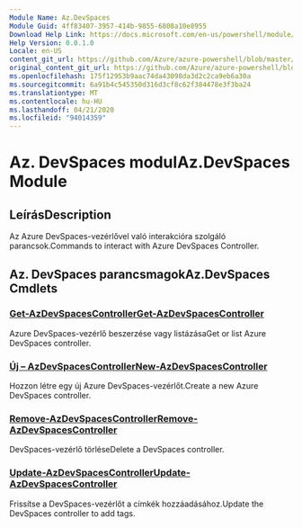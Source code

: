 ```yaml
---
Module Name: Az.DevSpaces
Module Guid: 4ff83407-3957-414b-9855-6808a10e8955
Download Help Link: https://docs.microsoft.com/en-us/powershell/module/az.devspaces
Help Version: 0.0.1.0
Locale: en-US
content_git_url: https://github.com/Azure/azure-powershell/blob/master/src/DevSpaces/DevSpaces/help/Az.DevSpaces.md
original_content_git_url: https://github.com/Azure/azure-powershell/blob/master/src/DevSpaces/DevSpaces/help/Az.DevSpaces.md
ms.openlocfilehash: 175f12953b9aac74da43098da3d2c2ca9eb6a30a
ms.sourcegitcommit: 6a91b4c545350d316d3cf8c62f384478e3f3ba24
ms.translationtype: MT
ms.contentlocale: hu-HU
ms.lasthandoff: 04/21/2020
ms.locfileid: "94014359"
---
```

# <span data-ttu-id="1822c-101">Az. DevSpaces modul</span><span class="sxs-lookup"><span data-stu-id="1822c-101">Az.DevSpaces Module</span></span>
## <span data-ttu-id="1822c-102">Leírás</span><span class="sxs-lookup"><span data-stu-id="1822c-102">Description</span></span>
<span data-ttu-id="1822c-103">Az Azure DevSpaces-vezérlővel való interakcióra szolgáló parancsok.</span><span class="sxs-lookup"><span data-stu-id="1822c-103">Commands to interact with Azure DevSpaces Controller.</span></span>

## <span data-ttu-id="1822c-104">Az. DevSpaces parancsmagok</span><span class="sxs-lookup"><span data-stu-id="1822c-104">Az.DevSpaces Cmdlets</span></span>
### [<span data-ttu-id="1822c-105">Get-AzDevSpacesController</span><span class="sxs-lookup"><span data-stu-id="1822c-105">Get-AzDevSpacesController</span></span>](Get-AzDevSpacesController.md)
<span data-ttu-id="1822c-106">Azure DevSpaces-vezérlő beszerzése vagy listázása</span><span class="sxs-lookup"><span data-stu-id="1822c-106">Get or list Azure DevSpaces controller.</span></span>

### [<span data-ttu-id="1822c-107">Új – AzDevSpacesController</span><span class="sxs-lookup"><span data-stu-id="1822c-107">New-AzDevSpacesController</span></span>](New-AzDevSpacesController.md)
<span data-ttu-id="1822c-108">Hozzon létre egy új Azure DevSpaces-vezérlőt.</span><span class="sxs-lookup"><span data-stu-id="1822c-108">Create a new Azure DevSpaces controller.</span></span>

### [<span data-ttu-id="1822c-109">Remove-AzDevSpacesController</span><span class="sxs-lookup"><span data-stu-id="1822c-109">Remove-AzDevSpacesController</span></span>](Remove-AzDevSpacesController.md)
<span data-ttu-id="1822c-110">DevSpaces-vezérlő törlése</span><span class="sxs-lookup"><span data-stu-id="1822c-110">Delete a DevSpaces controller.</span></span>

### [<span data-ttu-id="1822c-111">Update-AzDevSpacesController</span><span class="sxs-lookup"><span data-stu-id="1822c-111">Update-AzDevSpacesController</span></span>](Update-AzDevSpacesController.md)
<span data-ttu-id="1822c-112">Frissítse a DevSpaces-vezérlőt a címkék hozzáadásához.</span><span class="sxs-lookup"><span data-stu-id="1822c-112">Update the DevSpaces controller to add tags.</span></span> 

